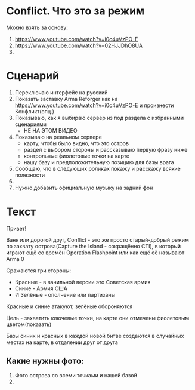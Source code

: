 # Conflict. Что это за режим
Можно взять за основу:
1. https://www.youtube.com/watch?v=i0c4uVzPO-E
2. https://www.youtube.com/watch?v=02HJJDhO8UA
3. 

# Сценарий
1. Переключаю интерфейс на русский
2. Показать заставку Arma Reforger как на https://www.youtube.com/watch?v=i0c4uVzPO-E и произнести Конфликт(опц.)
3. Показываю, как я выбираю сервер из под раздела с избранными сценариями
   - НЕ НА ЭТОМ ВИДЕО
4. Показываю на реальном сервере
   - карту, чтобы было видно, что это остров
   - раздел с выбором стороны и рассказываю первую фразу ниже
   - контрольные фиолетовые точки на карте
   - нашу базу и предположительную позицию для базы врага
5. Сообщаю, что в следующих роликах покажу и расскажу всякие полезности
6. 
7. Нужно добавить официальную музыку на задний фон


# Текст
Привет!

Ваня или дорогой друг, Conflict - это же просто старый-добрый режим по захвату острова(Capture the Island - сокращённо CTI), в который играют ещё со времён Operation Flashpoint или как ещё её называют Arma 0

Сражаются три стороны:
- Красные - в ванильной версии это Советская армия
- Синие - Армия США
- И Зелёные - ополчение или партизаны

Красные и синие атакуют, зелёные обороняются 

Цель - захватить ключевые точки, на карте они отмечены фиолетовым цветом(показать)

Базы синих и красных в каждой новой битве создаются в случайных местах на карте, в отдалении друг от друга


## Какие нужны фото:
1. Фото острова со всеми точками и нашей базой
2. 


